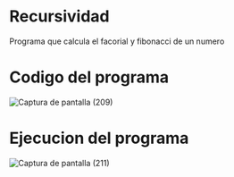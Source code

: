 # Recursividad

Programa que calcula el facorial y fibonacci de un numero


# Codigo del programa

![Captura de pantalla (209)](https://user-images.githubusercontent.com/72763212/97815730-d79b2900-1c55-11eb-80bd-3a83b21b40e4.png)

# Ejecucion del programa

![Captura de pantalla (211)](https://user-images.githubusercontent.com/72763212/97815771-1b8e2e00-1c56-11eb-8120-412b7743d403.png)
